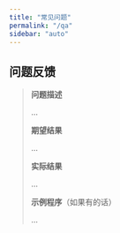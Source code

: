 ```yaml
---
title: "常见问题"
permalink: "/qa"
sidebar: "auto"
---
```


## 问题反馈
> 
> **问题描述**
> 
> ...
> 
> **期望结果**
> 
> ...
> 
> **实际结果**
> 
> ...
> 
> **示例程序**（如果有的话）
> 
> ...
